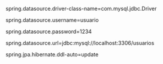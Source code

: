 
spring.datasource.driver-class-name=com.mysql.jdbc.Driver

spring.datasource.username=usuario

spring.datasource.password=1234

spring.datasource.url=jdbc:mysql://localhost:3306/usuarios

spring.jpa.hibernate.ddl-auto=update

